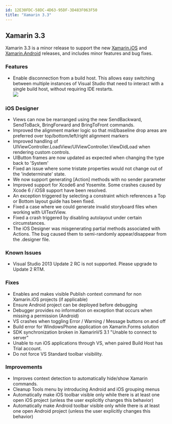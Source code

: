 ```yaml
---
id: 12E30FDC-58DC-4D63-95DF-3D483F063F50
title: "Xamarin 3.3"
---
```


##  <a name="0" id="0">Xamarin 3.3</a>


Xamarin 3.3 is a minor release to support the new [Xamarin.iOS](/releases/ios/xamarin.ios_7/xamarin.ios_7.2/#6) and [Xamarin.Android](/releases/android/xamarin.android_4/xamarin.android_4.14/) releases,
    and includes minor features and bug fixes.

### Features

-  Enable disconnection from a build host. This allows easy switching between multiple instances of Visual Studio that need to interact with a single build host, without requiring IDE restarts.   
  ![](Images/disconnect_host.png) 


### iOS Designer

-  Views can now be rearranged using the new SendBackward, SendToBack, BringForward and BringToFront commands.
-  Improved the alignment marker logic so that mid/baseline drop areas are preferred over top/bottom/left/right alignment markers
-  Improved handling of UIViewController.LoadView/UIViewController.ViewDidLoad when rendering custom controls.
-  UIButton frames are now updated as expected when changing the type back to 'System'
-  Fixed an issue where some tristate properties would not change out of the 'indeterminate' state.
-  We now support generating [Action] methods with no sender parameter
-  Improved support for Xcode6 and Yosemite. Some crashes caused by Xcode 6 / iOS8 support have been resolved. 
-  An exception triggered by selecting a constraint which references a Top or Bottom layout guide has been fixed.
-  Fixed a case where we could generate invalid storyboard files when working with UITextView.
-  Fixed a crash triggered by disabling autolayout under certain circumstances.
-  The iOS Designer was misgenerating partial methods associated with Actions. The bug caused them to semi-randomly appear/disappear from the .designer file.


### Known Issues

-  Visual Studio 2013 Update 2 RC is not supported. Please upgrade to Update 2 RTM.


### Fixes

-  Enables and makes visible Publish context command for non Xamarin.iOS projects (if applicable)
-  Ensure Android project can be deployed before debugging
-  Debugger provides no information on exception that occurs when missing a permission (Android)
-  VS crashes when toggling Error / Warning / Message buttons on and off
-  Build error for WindowsPhone application on Xamarin.Forms solution
-  SDK synchronization broken in XamarinVS 3.1 "Unable to connect to server"
-  Unable to run iOS applications through VS, when paired Build Host has Trial account.
-  Do not force VS Standard toolbar visibility.


### Improvements

-  Improves context detection to automatically hide/show Xamarin commands.
-  Cleanup Tools menu by introducing Android and iOS grouping menus
-  Automatically make iOS toolbar visible only while there is at least one open iOS project (unless the user explicitly changes this behavior)
-  Automatically make Android toolbar visible only while there is at least one open Android project (unless the user explicitly changes this behavior)
